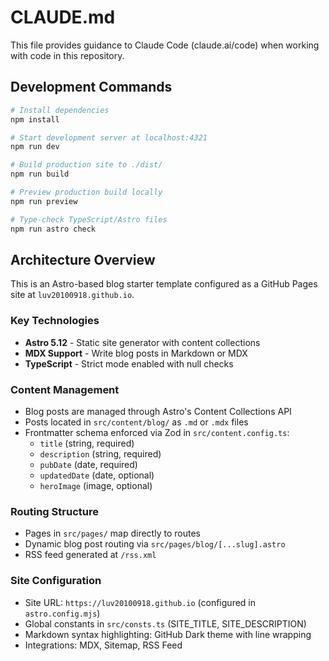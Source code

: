 # CLAUDE.md

This file provides guidance to Claude Code (claude.ai/code) when working with code in this repository.

## Development Commands

```bash
# Install dependencies
npm install

# Start development server at localhost:4321
npm run dev

# Build production site to ./dist/
npm run build

# Preview production build locally
npm run preview

# Type-check TypeScript/Astro files
npm run astro check
```

## Architecture Overview

This is an Astro-based blog starter template configured as a GitHub Pages site at `luv20100918.github.io`.

### Key Technologies
- **Astro 5.12** - Static site generator with content collections
- **MDX Support** - Write blog posts in Markdown or MDX
- **TypeScript** - Strict mode enabled with null checks

### Content Management
- Blog posts are managed through Astro's Content Collections API
- Posts located in `src/content/blog/` as `.md` or `.mdx` files
- Frontmatter schema enforced via Zod in `src/content.config.ts`:
  - `title` (string, required)
  - `description` (string, required)
  - `pubDate` (date, required)
  - `updatedDate` (date, optional)
  - `heroImage` (image, optional)

### Routing Structure
- Pages in `src/pages/` map directly to routes
- Dynamic blog post routing via `src/pages/blog/[...slug].astro`
- RSS feed generated at `/rss.xml`

### Site Configuration
- Site URL: `https://luv20100918.github.io` (configured in `astro.config.mjs`)
- Global constants in `src/consts.ts` (SITE_TITLE, SITE_DESCRIPTION)
- Markdown syntax highlighting: GitHub Dark theme with line wrapping
- Integrations: MDX, Sitemap, RSS Feed